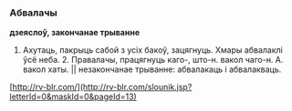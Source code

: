 ### Абвалачы
**дзеяслоў, закончанае трыванне**

1. Ахутаць, пакрыць сабой з усіх бакоў, зацягнуць. Хмары абвалаклі ўсё неба. 2. Правалачы, працягнуць каго-, што-н. вакол чаго-н. А. вакол хаты. || незакончанае трыванне: абвалакаць і абвалакваць.

<a rel="author">[http://rv-blr.com/](http://rv-blr.com/slounik.jsp?letterId=0&maskId=0&pageId=13)</a>

